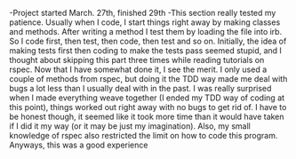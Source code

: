 -Project started March. 27th, finished 29th
-This section really tested my patience. Usually when I code, I start things right away by making classes and methods. After writing a method I test them by loading the file into irb. So I code first, then test, then code, then test and so on. Initially, the idea of making tests first then coding to make the tests pass seemed stupid, and I thought about skipping this part three times while reading tutorials on rspec. Now that I have somewhat done it, I see the merit. I only used a couple of methods from rspec, but doing it the TDD way made me deal with bugs a lot less than I usually deal with in the past. I was really surprised when I made everything weave together (I ended my TDD way of coding at this point), things worked out right away with no bugs to get rid of. I have to be honest though, it seemed like it took more time than it would have taken if I did it my way (or it may be just my imagination). Also, my small knowledge of rspec also restricted the limit on how to code this program. Anyways, this was a good experience      
